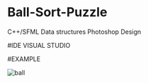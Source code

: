 # Ball-Sort-Puzzle
C++/SFML
Data structures 
Photoshop Design 

#IDE 
VISUAL STUDIO 


#EXAMPLE

![ball](https://user-images.githubusercontent.com/65793555/152453150-a7ed33f0-30d5-4235-a1c1-fccf2e4fe280.PNG)
